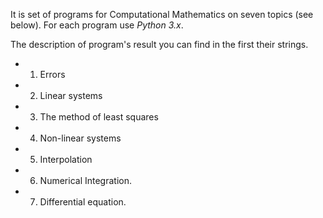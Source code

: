 It is set of programs for Computational Mathematics on seven topics (see below). For each program use *Python 3.x*.

The description of program's result you can find in the first their strings. 

* 1. Errors 

* 2. Linear systems 

* 3. The method of least squares 

* 4. Non-linear systems 

* 5. Interpolation 

* 6. Numerical Integration. 

* 7. Differential equation.
